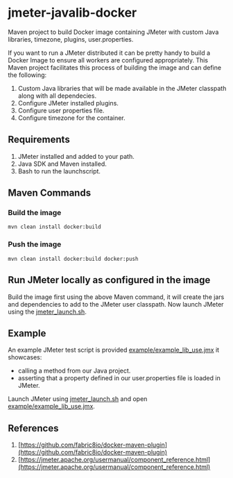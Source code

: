 # jmeter-javalib-docker
Maven project to build Docker image containing JMeter with custom Java libraries, timezone, plugins, user.properties.

If you want to run a JMeter distributed it can be pretty handy to build a Docker Image to ensure all workers are configured appropriately. This Maven project facilitates this process of building the image and can define the following:
   1. Custom Java libraries that will be made available in the JMeter classpath along with all dependecies.
   1. Configure JMeter installed plugins.
   1. Configure user properties file.
   1. Configure timezone for the container.
   
## Requirements
   1. JMeter installed and added to your path.
   1. Java SDK and Maven installed.
   1. Bash to run the launchscript.

## Maven Commands
### Build the image

```
mvn clean install docker:build
```

### Push the image 


```
mvn clean install docker:build docker:push
```


## Run JMeter locally as configured in the image
Build the image first using the above Maven command, it will create the jars and dependencies to add to the JMeter user classpath. Now launch JMeter using the [jmeter_launch.sh](jmeter_launch.sh).

## Example
An example JMeter test script is provided [example/example_lib_use.jmx](example/example_lib_use.jmx) it showcases:
   * calling a method from our Java project.
   * asserting that a property defined in our user.properties file is loaded in JMeter.
   
Launch JMeter using [jmeter_launch.sh](jmeter_launch.sh) and open [example/example_lib_use.jmx](example/example_lib_use.jmx). 
   
## References
   1. [https://github.com/fabric8io/docker-maven-plugin](https://github.com/fabric8io/docker-maven-plugin)
   1. [https://jmeter.apache.org/usermanual/component_reference.html](https://jmeter.apache.org/usermanual/component_reference.html)
   